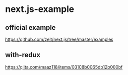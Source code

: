 # next.js-example

## official example

https://github.com/zeit/next.js/tree/master/examples


## with-redux

https://qiita.com/maaz118/items/03108b0065db12b000bf
